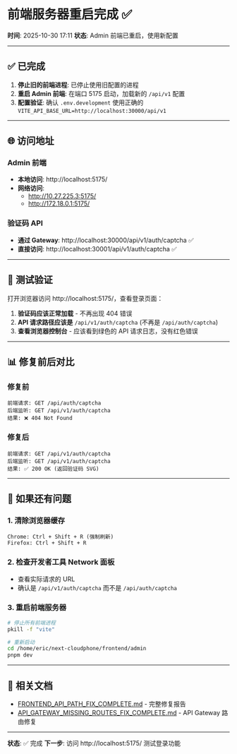# 前端服务器重启完成 ✅

**时间**: 2025-10-30 17:11
**状态**: Admin 前端已重启，使用新配置

---

## ✅ 已完成

1. **停止旧的前端进程**: 已停止使用旧配置的进程
2. **重启 Admin 前端**: 在端口 5175 启动，加载新的 `/api/v1` 配置
3. **配置验证**: 确认 `.env.development` 使用正确的 `VITE_API_BASE_URL=http://localhost:30000/api/v1`

---

## 🌐 访问地址

### Admin 前端
- **本地访问**: http://localhost:5175/
- **网络访问**:
  - http://10.27.225.3:5175/
  - http://172.18.0.1:5175/

### 验证码 API
- **通过 Gateway**: http://localhost:30000/api/v1/auth/captcha ✅
- **直接访问**: http://localhost:30001/api/v1/auth/captcha ✅

---

## 🧪 测试验证

打开浏览器访问 http://localhost:5175/，查看登录页面：

1. **验证码应该正常加载** - 不再出现 404 错误
2. **API 请求路径应该是** `/api/v1/auth/captcha` (不再是 `/api/auth/captcha`)
3. **查看浏览器控制台** - 应该看到绿色的 API 请求日志，没有红色错误

---

## 📊 修复前后对比

### 修复前
```
前端请求: GET /api/auth/captcha
后端监听: GET /api/v1/auth/captcha
结果: ❌ 404 Not Found
```

### 修复后
```
前端请求: GET /api/v1/auth/captcha
后端监听: GET /api/v1/auth/captcha
结果: ✅ 200 OK (返回验证码 SVG)
```

---

## 🔧 如果还有问题

### 1. 清除浏览器缓存
```
Chrome: Ctrl + Shift + R (强制刷新)
Firefox: Ctrl + Shift + R
```

### 2. 检查开发者工具 Network 面板
- 查看实际请求的 URL
- 确认是 `/api/v1/auth/captcha` 而不是 `/api/auth/captcha`

### 3. 重启前端服务器
```bash
# 停止所有前端进程
pkill -f "vite"

# 重新启动
cd /home/eric/next-cloudphone/frontend/admin
pnpm dev
```

---

## 📝 相关文档

- [FRONTEND_API_PATH_FIX_COMPLETE.md](./FRONTEND_API_PATH_FIX_COMPLETE.md) - 完整修复报告
- [API_GATEWAY_MISSING_ROUTES_FIX_COMPLETE.md](./API_GATEWAY_MISSING_ROUTES_FIX_COMPLETE.md) - API Gateway 路由修复

---

**状态**: ✅ 完成
**下一步**: 访问 http://localhost:5175/ 测试登录功能
